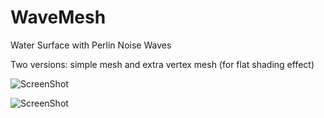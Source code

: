 # WaveMesh
Water Surface with Perlin Noise Waves

Two versions: simple mesh and extra vertex mesh (for flat shading effect)

![ScreenShot](https://gfycat.com/WastefulQueasyHamadryas)

![ScreenShot](https://gfycat.com/FatherlyIllinformedChafer) 

